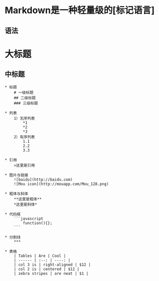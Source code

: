 # Markdown是一种轻量级的[标记语言]

## 语法
	
大标题
=================

中标题
-----------------

	* 标题
		# 一级标题
		## 二级标题
		### 三级标题

	* 列表
		1）无序列表
			*1
			*2
			*3
		2）有序列表
			1.1
			2.2
			3.3

	* 引用
		>这里是引用

	* 图片与链接
		![baidu](http://baidu.com)
		![Mou icon](http://mouapp.com/Mou_128.png)

	* 粗体与斜体
		**这里是粗体**
		*这里是斜体*

	* 代码框
		```javascript
			function(){};
		```

	* 分割线
		***

	* 表格
		| Tables | Are | Cool |
		| ------ | :--: | ----: |
		| col 3 is | right-aligned | $12 |
		| col 2 is | centered | $12 |
		| zebra stripes | are neat | $1 |
